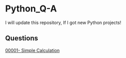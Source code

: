 # Python_Q-A
I will update this repository, If I got new Python projects!

## Questions
[00001- Simple Calculation](/Questions/00001-%20Simple%20Calculation.md)
